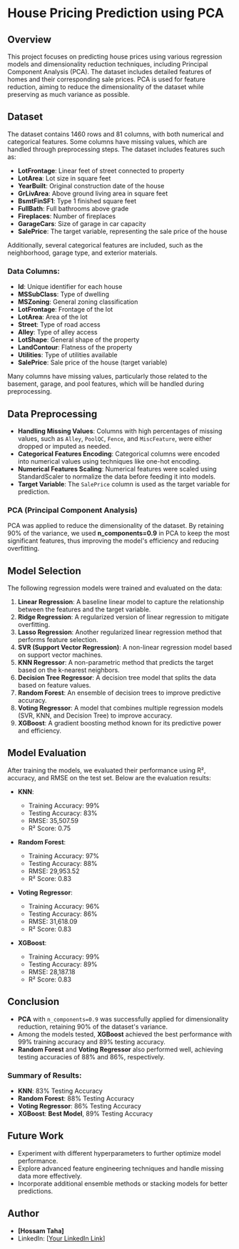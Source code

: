 # **House Pricing Prediction using PCA**

## Overview

This project focuses on predicting house prices using various regression models and dimensionality reduction techniques, including Principal Component Analysis (PCA). The dataset includes detailed features of homes and their corresponding sale prices. PCA is used for feature reduction, aiming to reduce the dimensionality of the dataset while preserving as much variance as possible.

## Dataset

The dataset contains 1460 rows and 81 columns, with both numerical and categorical features. Some columns have missing values, which are handled through preprocessing steps. The dataset includes features such as:

- **LotFrontage**: Linear feet of street connected to property
- **LotArea**: Lot size in square feet
- **YearBuilt**: Original construction date of the house
- **GrLivArea**: Above ground living area in square feet
- **BsmtFinSF1**: Type 1 finished square feet
- **FullBath**: Full bathrooms above grade
- **Fireplaces**: Number of fireplaces
- **GarageCars**: Size of garage in car capacity
- **SalePrice**: The target variable, representing the sale price of the house

Additionally, several categorical features are included, such as the neighborhood, garage type, and exterior materials.

### Data Columns:
- **Id**: Unique identifier for each house
- **MSSubClass**: Type of dwelling
- **MSZoning**: General zoning classification
- **LotFrontage**: Frontage of the lot
- **LotArea**: Area of the lot
- **Street**: Type of road access
- **Alley**: Type of alley access
- **LotShape**: General shape of the property
- **LandContour**: Flatness of the property
- **Utilities**: Type of utilities available
- **SalePrice**: Sale price of the house (target variable)

Many columns have missing values, particularly those related to the basement, garage, and pool features, which will be handled during preprocessing.

## Data Preprocessing

- **Handling Missing Values**: Columns with high percentages of missing values, such as `Alley`, `PoolQC`, `Fence`, and `MiscFeature`, were either dropped or imputed as needed.
- **Categorical Features Encoding**: Categorical columns were encoded into numerical values using techniques like one-hot encoding.
- **Numerical Features Scaling**: Numerical features were scaled using StandardScaler to normalize the data before feeding it into models.
- **Target Variable**: The `SalePrice` column is used as the target variable for prediction.

### PCA (Principal Component Analysis)
PCA was applied to reduce the dimensionality of the dataset. By retaining 90% of the variance, we used **n_components=0.9** in PCA to keep the most significant features, thus improving the model's efficiency and reducing overfitting.

## Model Selection

The following regression models were trained and evaluated on the data:

1. **Linear Regression**: A baseline linear model to capture the relationship between the features and the target variable.
2. **Ridge Regression**: A regularized version of linear regression to mitigate overfitting.
3. **Lasso Regression**: Another regularized linear regression method that performs feature selection.
4. **SVR (Support Vector Regression)**: A non-linear regression model based on support vector machines.
5. **KNN Regressor**: A non-parametric method that predicts the target based on the k-nearest neighbors.
6. **Decision Tree Regressor**: A decision tree model that splits the data based on feature values.
7. **Random Forest**: An ensemble of decision trees to improve predictive accuracy.
8. **Voting Regressor**: A model that combines multiple regression models (SVR, KNN, and Decision Tree) to improve accuracy.
9. **XGBoost**: A gradient boosting method known for its predictive power and efficiency.

## Model Evaluation

After training the models, we evaluated their performance using R², accuracy, and RMSE on the test set. Below are the evaluation results:

- **KNN**:
  - Training Accuracy: 99%
  - Testing Accuracy: 83%
  - RMSE: 35,507.59
  - R² Score: 0.75

- **Random Forest**:
  - Training Accuracy: 97%
  - Testing Accuracy: 88%
  - RMSE: 29,953.52
  - R² Score: 0.83

- **Voting Regressor**:
  - Training Accuracy: 96%
  - Testing Accuracy: 86%
  - RMSE: 31,618.09
  - R² Score: 0.83

- **XGBoost**:
  - Training Accuracy: 99%
  - Testing Accuracy: 89%
  - RMSE: 28,187.18
  - R² Score: 0.83

## Conclusion

- **PCA** with `n_components=0.9` was successfully applied for dimensionality reduction, retaining 90% of the dataset's variance.
- Among the models tested, **XGBoost** achieved the best performance with 99% training accuracy and 89% testing accuracy.
- **Random Forest** and **Voting Regressor** also performed well, achieving testing accuracies of 88% and 86%, respectively.

### Summary of Results:
- **KNN**: 83% Testing Accuracy
- **Random Forest**: 88% Testing Accuracy
- **Voting Regressor**: 86% Testing Accuracy
- **XGBoost**: **Best Model**, 89% Testing Accuracy

## Future Work

- Experiment with different hyperparameters to further optimize model performance.
- Explore advanced feature engineering techniques and handle missing data more effectively.
- Incorporate additional ensemble methods or stacking models for better predictions.



## Author

- **[Hossam Taha]**
- LinkedIn: [[Your LinkedIn Link](https://www.linkedin.com/in/hossam-taha-41b724288/)]

